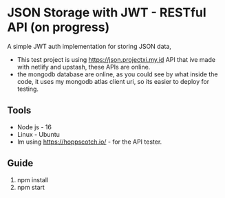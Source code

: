 # JSON Storage with JWT - RESTful API (on progress)
A simple JWT auth implementation for storing JSON data, 

- This test project is using https://json.projectxi.my.id API that ive made with netlify and upstash, these APIs are online.
- the mongodb database are online, as you could see by what inside the code, it uses my mongodb atlas client uri, so its easier to deploy for testing.

## Tools 
- Node js - 16
- Linux - Ubuntu
- Im using https://hoppscotch.io/ - for the API tester.

## Guide
1. npm install
2. npm start
